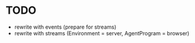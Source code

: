 TODO
====

* rewrite with events (prepare for streams)
* rewrite with streams (Environment = server, AgentProgram = browser)
